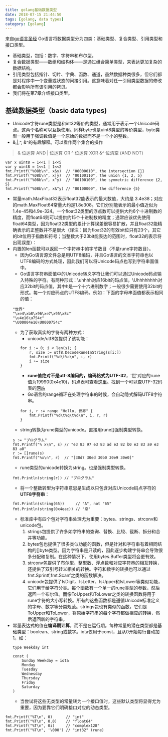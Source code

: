 ```yaml
---
title: golang基础数据类型
date: 2018-07-15 21:44:50
tags: [golang, data types]
category: [golang]
---
```

来自[go语言圣经](https://books.studygolang.com/gopl-zh/ch3/ch3.html)
Go语言将数据类型分为四类：基础类型、复合类型、引用类型和接口类型。
* 基础类型，包括：数字、字符串和布尔型。
* 复合数据类型——数组和结构体——是通过组合简单类型，来表达更加复杂的数据结构。
* 引用类型包括指针、切片、字典、函数、通道，虽然数据种类很多，但它们都是对程序中一个变量或状态的间接引用。这意味着对任一引用类型数据的修改都会影响所有该引用的拷贝。
* 我们将在第7章介绍接口类型。

## 基础数据类型（basic data types)
* Unicode字符rune类型是和int32等价的类型，通常用于表示一个Unicode码点。这两个名称可以互换使用。同样byte也是uint8类型的等价类型，byte类型一般用于强调数值是一个原始的数据而不是一个小的整数。
* &,|,^, &^的有趣解释。可以看作两个集合的操作
> &      位运算 AND 
> |      位运算 OR 
> ^      位运算 XOR 
> &^     位清空 (AND NOT) 
```
var x uint8 = 1<<1 | 1<<5
var y uint8 = 1<<1 | 1<<2
fmt.Printf("%08b\n", x&y)  // "00000010", the intersection {1}
fmt.Printf("%08b\n", x|y)  // "00100110", the union {1, 2, 5}
fmt.Printf("%08b\n", x^y)  // "00100100", the symmetric difference {2, 5}
fmt.Printf("%08b\n", x&^y) // "00100000", the difference {5}
```
* 常量math.MaxFloat32表示float32能表示的最大数值，大约是 3.4e38；对应的math.MaxFloat64常量大约是1.8e308。它们分别能表示的最小值近似为1.4e-45和4.9e-324。一个float32类型的浮点数可以提供大约6个十进制数的精度，而float64则可以提供约15个十进制数的精度；通常应该优先使用float64类型，因为float32类型的累计计算误差很容易扩散，并且float32能精确表示的正整数并不是很大（译注：因为float32的有效bit位只有23个，其它的bit位用于指数和符号；当整数大于23bit能表达的范围时，float32的表示将出现误差）：
* 内置的len函数可以返回一个字符串中的字节数目（不是rune字符数目）。
    * 因为Go语言源文件总是用UTF8编码，并且Go语言的文本字符串也以UTF8编码的方式处理，因此我们可以将Unicode码点也写到字符串面值中。
    * Go语言字符串面值中的Unicode转义字符让我们可以通过Unicode码点输入特殊的字符。有两种形式：\uhhhh对应16bit的码点值，\Uhhhhhhhh对应32bit的码点值，其中h是一个十六进制数字；一般很少需要使用32bit的形式。每一个对应码点的UTF8编码。例如：下面的字母串面值都表示相同的值：
    ```
    "世界"
    "\xe4\xb8\x96\xe7\x95\x8c"
    "\u4e16\u754c"
    "\U00004e16\U0000754c"
    ```
    * 为了获取真实的字符有两种方式：
        * unicode/utf8包提供了该功能：
        ```
        for i := 0; i < len(s); {
            r, size := utf8.DecodeRuneInString(s[i:])
            fmt.Printf("%d\t%c\n", i, r)
            i += size
        }
        ```
        * **rune值绝对不是utf-8编码的，编码格式为UTF-32**，'世'对应的rune值为19990(0x4e10)，码点表可查看[这里](http://www.fileformat.info/info/unicode/char/4e16/index.htm)。找到一个可以查UTF-32码表的[网站](https://www.fileformat.info/info/charset/UTF-32/list.htm?start=1024)
        * Go语言的range循环在处理字符串的时候，会自动隐式解码UTF8字符串。
        ```
        for i, r := range "Hello, 世界" {
            fmt.Printf("%d\t%q\t%d\n", i, r, r)
        }
        ```
    * string转换为rune类型的unicode。直接用rune[]强制类型转换。
    ```
    s := "プログラム"
    fmt.Printf("% x\n", s) // "e3 83 97 e3 83 ad e3 82 b0 e3 83 a9 e3 83 a0"
    r := []rune(s)
    fmt.Printf("%x\n", r)  // "[30d7 30ed 30b0 30e9 30e0]"
    ```
    * rune类型的unicode转换为string。也是强制类型转换。
     ```
     fmt.Println(string(r)) // "プログラム"
     ```
    * 将一个整数转型为字符串意思是生成以只包含对应Unicode码点字符的**UTF8字符串**：
    ```
    fmt.Println(string(65))     // "A", not "65"
    fmt.Println(string(0x4eac)) // "京"
    ```
    * 标准库中有四个包对字符串处理尤为重要：bytes、strings、strconv和unicode包。
        1. strings包提供了许多如字符串的查询、替换、比较、截断、拆分和合并等功能。
        2. bytes包也提供了很多类似功能的函数，但是针对和字符串有着相同结构的[]byte类型。因为字符串是只读的，因此逐步构建字符串会导致很多分配和复制。在这种情况下，使用bytes.Buffer类型将会更有效。
        3. strconv包提供了布尔型、整型数、浮点数和对应字符串的相互转换，还提供了双引号转义相关的转换。字符和数字的转换也可以通过fmt.Sprintf,fmt.Scanf之类的函数解决。
        4. unicode包提供了IsDigit、IsLetter、IsUpper和IsLower等类似功能，它们用于给字符分类。每个函数有一个单一的rune类型的参数，然后返回一个布尔值。而像ToUpper和ToLower之类的转换函数将用于rune字符的大小写转换。所有的这些函数都是遵循Unicode标准定义的字母、数字等分类规范。strings包也有类似的函数，它们是ToUpper和ToLower，将原始字符串的每个字符都做相应的转换，然后返回新的字符串。
* 常量表达式的值在**编译期计算**，而不是在运行期。每种常量的潜在类型都是基础类型：boolean、string或数字。iota仅用于const，且从0开始每行自动加1。如：
    ```
    type Weekday int

    const (
        Sunday Weekday = iota
        Monday
        Tuesday
        Wednesday
        Thursday
        Friday
        Saturday
    )
    ```
    * 当尝试将这些无类型的常量转为一个接口值时，这些默认类型将显得尤为重要，因为要靠它们明确接口对应的动态类型。
```
fmt.Printf("%T\n", 0)      // "int"
fmt.Printf("%T\n", 0.0)    // "float64"
fmt.Printf("%T\n", 0i)     // "complex128"
fmt.Printf("%T\n", '\000') // "int32" (rune)
```